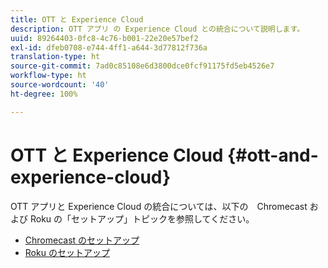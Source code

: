 ```yaml
---
title: OTT と Experience Cloud
description: OTT アプリ の Experience Cloud との統合について説明します。
uuid: 89264403-0fc8-4c76-b001-22e20e57bef2
exl-id: dfeb0708-e744-4ff1-a644-3d77812f736a
translation-type: ht
source-git-commit: 7ad0c85108e6d3800dce0fcf91175fd5eb4526e7
workflow-type: ht
source-wordcount: '40'
ht-degree: 100%

---
```


# OTT と Experience Cloud {#ott-and-experience-cloud}

OTT アプリと Experience Cloud の統合については、以下の　Chromecast および Roku の「セットアップ」トピックを参照してください。

* [Chromecast のセットアップ ](/help/sdk-implement/setup/set-up-chromecast.md)
* [Roku のセットアップ](/help/sdk-implement/setup/set-up-roku.md)
